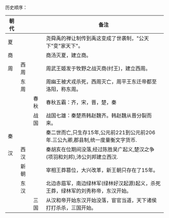 历史顺序：

| 朝代 |      |      | 备注                                                         |
| ---- | ---- | ---- | ------------------------------------------------------------ |
| 夏   |      |      | 尧舜禹的禅让制传到禹这变成了世袭制，"公天下"变"家天下"。     |
| 商   |      |      | 商汤灭夏，建立商。                                           |
| 周   | 西周 |      | 周武王姬发于牧野之战灭商(纣王)，建立西周。                   |
|      | 东周 |      | 周幽王被犬戎杀死，西周灭亡，周平王东迁帝都至洛阳，称东周。   |
|      |      | 春秋 | 春秋五霸：齐，宋，晋，楚，秦                                 |
|      |      | 战国 | 战国七雄：秦楚燕韩赵魏齐。韩赵魏从晋分裂而来。               |
| 秦   |      |      | 秦二世而亡,只生存15年,公元前221到公元前206年.三公九卿,郡县制,统一度量衡文字货币. |
| 汉   | 西汉 |      | 秦胡亥在位期间没落,经过陈胜吴广起义,楚汉之争(项羽和刘邦),沛公刘邦建立西汉. |
|      | 新朝 |      | 宰相王莽篡位，大兴改革，新王朝只存在了15年。                 |
|      | 东汉 |      | 北边赤眉军，南边绿林军(绿林好汉起源)起义，杀死王莽，绿林军的刘秀称帝，东汉开始。 |
|      |      | 三国 | 从汉和帝开始东汉开始没落，宦官当道，天下诸侯打打杀杀，三国开始。 |

